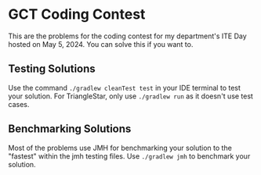 # GCT Coding Contest

This are the problems for the coding contest for my department's ITE Day hosted on May 5, 2024. You can solve this if you want to.

## Testing Solutions

Use the command `./gradlew cleanTest test` in your IDE terminal to test your solution. For TriangleStar, only use `./gradlew run` as it doesn't use test cases.

## Benchmarking Solutions

Most of the problems use JMH for benchmarking your solution to the "fastest" within the jmh testing files. Use `./gradlew jmh` to benchmark your solution.
